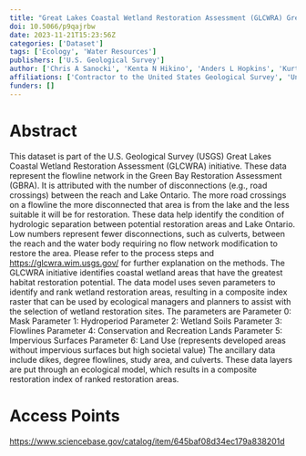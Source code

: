 ```yaml
---
title: "Great Lakes Coastal Wetland Restoration Assessment (GLCWRA) Green Bay, U.S.: Degree Flowlines"
doi: 10.5066/p9qajrbw
date: 2023-11-21T15:23:56Z
categories: ['Dataset']
tags: ['Ecology', 'Water Resources']
publishers: ['U.S. Geological Survey']
author: ['Chris A Sanocki', 'Kenta N Hikino', 'Anders L Hopkins', 'Kurt P Kowalski']
affiliations: ['Contractor to the United States Geological Survey', 'United States Geological Survey']
funders: []
---
```


# Abstract
This dataset is part of the U.S. Geological Survey (USGS) Great Lakes Coastal Wetland Restoration Assessment (GLCWRA) initiative. These data represent the flowline network in the Green Bay Restoration Assessment (GBRA). It is attributed with the number of disconnections (e.g., road crossings) between the reach and Lake Ontario. The more road crossings on a flowline the more disconnected that area is from the lake and the less suitable it will be for restoration. These data help identify the condition of hydrologic separation between potential restoration areas and Lake Ontario. Low numbers represent fewer disconnections, such as culverts, between the reach and the water body requiring no flow network modification to restore the area. Please refer to the process steps and https://glcwra.wim.usgs.gov/ for further explanation on the methods. The GLCWRA initiative identifies coastal wetland areas that have the greatest habitat restoration potential. The data model uses seven parameters to identify and rank wetland restoration areas, resulting in a composite index raster that can be used by ecological managers and planners to assist with the selection of wetland restoration sites. The parameters are Parameter 0: Mask Parameter 1: Hydroperiod Parameter 2: Wetland Soils Parameter 3: Flowlines Parameter 4: Conservation and Recreation Lands Parameter 5: Impervious Surfaces Parameter 6: Land Use (represents developed areas without impervious surfaces but high societal value) The ancillary data include dikes, degree flowlines, study area, and culverts. These data layers are put through an ecological model, which results in a composite restoration index of ranked restoration areas.

# Access Points
https://www.sciencebase.gov/catalog/item/645baf08d34ec179a838201d